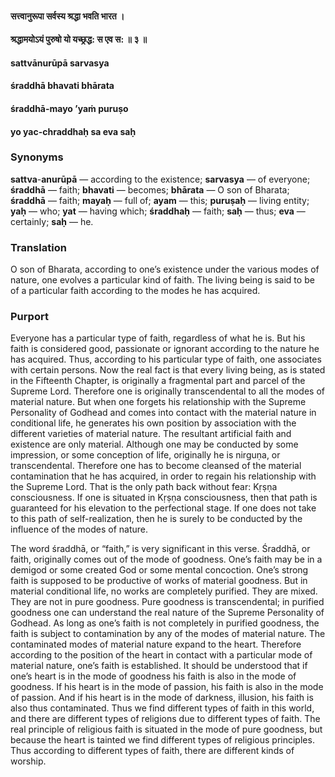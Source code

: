 #### सत्त्वानुरूपा सर्वस्य श्रद्धा भवति भारत ।
#### श्रद्धामयोऽयं पुरुषो यो यच्छ्रद्ध: स एव स: ॥ ३ ॥

#### sattvānurūpā sarvasya
#### śraddhā bhavati bhārata
#### śraddhā-mayo ’yaṁ puruṣo
#### yo yac-chraddhaḥ sa eva saḥ

### Synonyms

**sattva**-**anurūpā** — according to the existence; **sarvasya** — of everyone; **śraddhā** — faith; **bhavati** — becomes; **bhārata** — O son of Bharata; **śraddhā** — faith; **mayaḥ** — full of; **ayam** — this; **puruṣaḥ** — living entity; **yaḥ** — who; **yat** — having which; **śraddhaḥ** — faith; **saḥ** — thus; **eva** — certainly; **saḥ** — he.

### Translation

O son of Bharata, according to one’s existence under the various modes of nature, one evolves a particular kind of faith. The living being is said to be of a particular faith according to the modes he has acquired.

### Purport

Everyone has a particular type of faith, regardless of what he is. But his faith is considered good, passionate or ignorant according to the nature he has acquired. Thus, according to his particular type of faith, one associates with certain persons. Now the real fact is that every living being, as is stated in the Fifteenth Chapter, is originally a fragmental part and parcel of the Supreme Lord. Therefore one is originally transcendental to all the modes of material nature. But when one forgets his relationship with the Supreme Personality of Godhead and comes into contact with the material nature in conditional life, he generates his own position by association with the different varieties of material nature. The resultant artificial faith and existence are only material. Although one may be conducted by some impression, or some conception of life, originally he is nirguṇa, or transcendental. Therefore one has to become cleansed of the material contamination that he has acquired, in order to regain his relationship with the Supreme Lord. That is the only path back without fear: Kṛṣṇa consciousness. If one is situated in Kṛṣṇa consciousness, then that path is guaranteed for his elevation to the perfectional stage. If one does not take to this path of self-realization, then he is surely to be conducted by the influence of the modes of nature.

The word śraddhā, or “faith,” is very significant in this verse. Śraddhā, or faith, originally comes out of the mode of goodness. One’s faith may be in a demigod or some created God or some mental concoction. One’s strong faith is supposed to be productive of works of material goodness. But in material conditional life, no works are completely purified. They are mixed. They are not in pure goodness. Pure goodness is transcendental; in purified goodness one can understand the real nature of the Supreme Personality of Godhead. As long as one’s faith is not completely in purified goodness, the faith is subject to contamination by any of the modes of material nature. The contaminated modes of material nature expand to the heart. Therefore according to the position of the heart in contact with a particular mode of material nature, one’s faith is established. It should be understood that if one’s heart is in the mode of goodness his faith is also in the mode of goodness. If his heart is in the mode of passion, his faith is also in the mode of passion. And if his heart is in the mode of darkness, illusion, his faith is also thus contaminated. Thus we find different types of faith in this world, and there are different types of religions due to different types of faith. The real principle of religious faith is situated in the mode of pure goodness, but because the heart is tainted we find different types of religious principles. Thus according to different types of faith, there are different kinds of worship.
